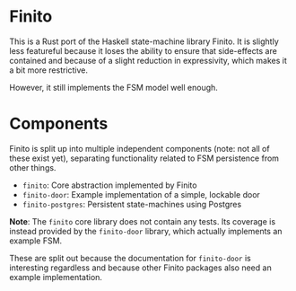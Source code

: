 Finito
======

This is a Rust port of the Haskell state-machine library Finito. It is
slightly less featureful because it loses the ability to ensure that
side-effects are contained and because of a slight reduction in
expressivity, which makes it a bit more restrictive.

However, it still implements the FSM model well enough.

# Components

Finito is split up into multiple independent components (note: not all
of these exist yet), separating functionality related to FSM
persistence from other things.

* `finito`: Core abstraction implemented by Finito
* `finito-door`: Example implementation of a simple, lockable door
* `finito-postgres`: Persistent state-machines using Postgres

**Note**: The `finito` core library does not contain any tests. Its
coverage is instead provided by the `finito-door` library, which
actually implements an example FSM.

These are split out because the documentation for `finito-door` is
interesting regardless and because other Finito packages also need an
example implementation.
